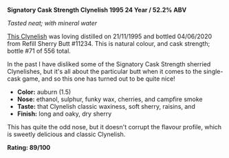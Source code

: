 **Signatory Cask Strength Clynelish 1995 24 Year / 52.2% ABV**

*Tasted neat; with mineral water*

[This Clynelish](https://www.whiskybase.com/whiskies/whisky/164378/clynelish-1995-sv) was loving distilled on 21/11/1995 and bottled 04/06/2020 from Refill Sherry Butt #11234.  This is natural colour, and cask strength; bottle #71 of 556 total.

In the past I have disliked some of the Signatory Cask Strength sherried Clynelishes, but it's all about the particular butt when it comes to the single-cask game, and so this one has turned out to be quite nice!

* **Color:** auburn (1.5)
* **Nose:** ethanol, sulphur, funky wax, cherries, and campfire smoke
* **Taste:** that Clynelish classic waxiness, soft sherry, raisins, and 
* **Finish:** long and oaky, dry sherry

This has quite the odd nose, but it doesn't corrupt the flavour profile, which is sweetly delicious and classic Clynelish. 

**Rating: 89/100**